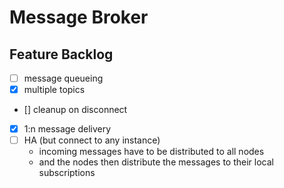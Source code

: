 # Message Broker


## Feature Backlog
- [ ] message queueing
- [x] multiple topics
- [] cleanup on disconnect
- [x] 1:n message delivery
- [ ] HA (but connect to any instance)
  - incoming messages have to be distributed to all nodes
  - and the nodes then distribute the messages to their local subscriptions